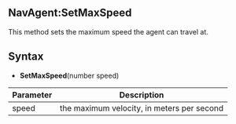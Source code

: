 ## NavAgent:SetMaxSpeed

This method sets the maximum speed the agent can travel at.

## Syntax

- **SetMaxSpeed**(number speed)

Parameter | Description 
---|---
speed | the maximum velocity, in meters per second
